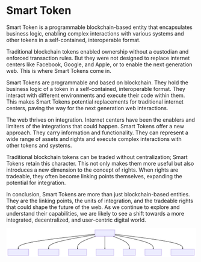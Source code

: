 # Smart Token

Smart Token is a programmable blockchain-based entity that encapsulates business logic, enabling complex interactions with various systems and other tokens in a self-contained, interoperable format.

Traditional blockchain tokens enabled ownership without a custodian and enforced transaction rules. But they were not designed to replace internet centers like Facebook, Google, and Apple, or to enable the next generation web. This is where Smart Tokens come in.

Smart Tokens are programmable and based on blockchain. They hold the business logic of a token in a self-contained, interoperable format. They interact with different environments and execute their code within them. This makes Smart Tokens potential replacements for traditional internet centers, paving the way for the next generation web interactions.

The web thrives on integration. Internet centers have been the enablers and limiters of the integrations that could happen. Smart Tokens offer a new approach. They carry information and functionality. They can represent a wide range of assets and rights and execute complex interactions with other tokens and systems.

Traditional blockchain tokens can be traded without centralization; Smart Tokens retain this character. This not only makes them more useful but also introduces a new dimension to the concept of rights. When rights are tradeable, they often become linking points themselves, expanding the potential for integration.

In conclusion, Smart Tokens are more than just blockchain-based entities. They are the linking points, the units of integration, and the tradeable rights that could shape the future of the web. As we continue to explore and understand their capabilities, we are likely to see a shift towards a more integrated, decentralized, and user-centric digital world.

![](SmartTokenCapabilitiesInteractions.svg)
